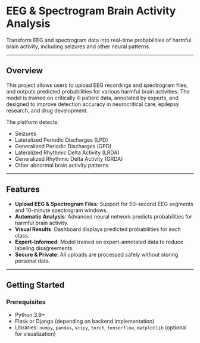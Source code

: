 # EEG & Spectrogram Brain Activity Analysis

Transform EEG and spectrogram data into real-time probabilities of harmful brain activity, including seizures and other neural patterns.

---

## Overview

This project allows users to upload EEG recordings and spectrogram files, and outputs predicted probabilities for various harmful brain activities. The model is trained on critically ill patient data, annotated by experts, and designed to improve detection accuracy in neurocritical care, epilepsy research, and drug development.

The platform detects:

- Seizures
- Lateralized Periodic Discharges (LPD)
- Generalized Periodic Discharges (GPD)
- Lateralized Rhythmic Delta Activity (LRDA)
- Generalized Rhythmic Delta Activity (GRDA)
- Other abnormal brain activity patterns

---

## Features

- **Upload EEG & Spectrogram Files**: Support for 50-second EEG segments and 10-minute spectrogram windows.
- **Automatic Analysis**: Advanced neural network predicts probabilities for harmful brain activity.
- **Visual Results**: Dashboard displays predicted probabilities for each class.
- **Expert-Informed**: Model trained on expert-annotated data to reduce labeling disagreements.
- **Secure & Private**: All uploads are processed safely without storing personal data.

---

## Getting Started

### Prerequisites

- Python 3.9+
- Flask or Django (depending on backend implementation)
- Libraries: `numpy`, `pandas`, `scipy`, `torch`, `tensorflow`, `matplotlib` (optional for visualization)
